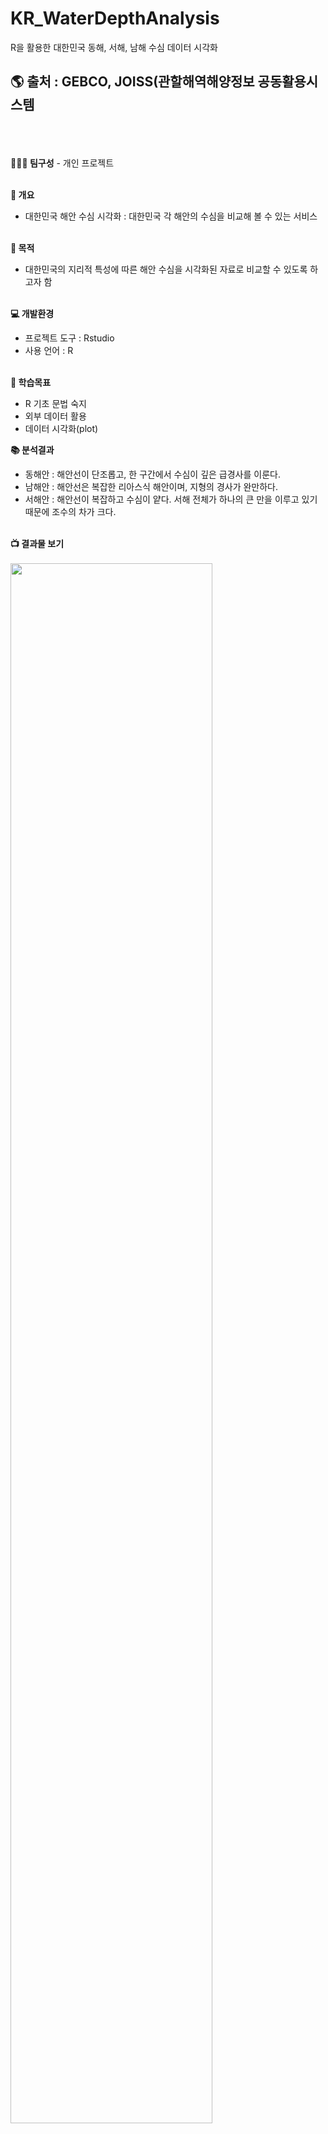 # KR_WaterDepthAnalysis
R을 활용한 대한민국 동해, 서해, 남해 수심 데이터 시각화

<h2>🌎︎ 출처 : GEBCO, JOISS(관할해역해양정보 공동활용시스템</h2><br><br>

<br>
<strong>👩🏻‍💻 팀구성</strong>
- 개인 프로젝트<br><br>

<strong>🔎 개요</strong>
- 대한민국 해안 수심 시각화
: 대한민국 각 해안의 수심을 비교해 볼 수 있는 서비스<br><br>


<strong>📌 목적</strong>
- 대한민국의 지리적 특성에 따른 해안 수심을 시각화된 자료로 비교할 수 있도록 하고자 함<br><br>


<strong>💻 개발환경</strong>
- 프로젝트 도구 : Rstudio
- 사용 언어 : R<br><br>

<strong>📝 학습목표</strong>
- R 기초 문법 숙지
- 외부 데이터 활용
- 데이터 시각화(plot)

<strong>📚 분석결과</strong>
- 동해안 : 해안선이 단조롭고, 한 구간에서 수심이 깊은 급경사를 이룬다.
- 남해안 : 해안선은 복잡한 리아스식 해안이며, 지형의 경사가 완만하다.
- 서해안 : 해안선이 복잡하고 수심이 얕다. 서해 전체가 하나의 큰 만을 이루고 있기 때문에 조수의 차가 크다.<br><br>

<strong>📺 결과물 보기</strong><br><br>
<img align = "center" width="80%" src="https://user-images.githubusercontent.com/115720940/230523609-29c2b769-0eee-47b6-8a69-b367ff2238b7.png"/>
<p align = "center">Southsea<p/><br><br>
<img align = "center" width="80%" src="https://user-images.githubusercontent.com/115720940/230524613-81bd14b7-67b9-4750-9798-ab7ffb254122.png"/>
<p align = "center">Westsea<p/><br><br>
<img align = "center" width="80%" src="https://user-images.githubusercontent.com/115720940/230524772-8c2af870-789d-48b4-807e-340ee74c29cd.png"/>
<p align = "center">Eastsea<p/><br><br>

